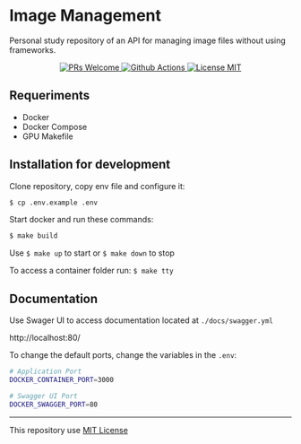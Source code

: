 # Image Management

Personal study repository of an API for managing image files without using frameworks.

<p align="center">
    <a href="https://github.com/matmper/image-management/pulls">
        <img src="https://img.shields.io/badge/PRs-welcome-brightgreen.svg" alt="PRs Welcome">
    </a>
    <a href="https://github.com/matmper/image-management/actions/workflows/github_actions.yml">
        <img src="https://github.com/matmper/image-management/actions/workflows/github_actions.yml/badge.svg?event=push" alt="Github Actions">
    </a>
    <a href="https://github.com/matmper/image-management/blob/main/LICENSE">
        <img src="https://img.shields.io/badge/license-MIT-blue.svg" alt="License MIT">
    </a>
</p>

## Requeriments
- Docker
- Docker Compose
- GPU Makefile

## Installation for development

Clone repository, copy env file and configure it:
```bash
$ cp .env.example .env
```

Start docker and run these commands:
```bash
$ make build
```

Use `$ make up` to start or `$ make down` to stop

To access a container folder run: `$ make tty`

## Documentation

Use Swager UI to access documentation located at `./docs/swagger.yml`

http://localhost:80/

To change the default ports, change the variables in the `.env`:

```bash
# Application Port
DOCKER_CONTAINER_PORT=3000 

# Swagger UI Port
DOCKER_SWAGGER_PORT=80 
```
---

This repository use [MIT License](https://choosealicense.com/licenses/mit/)
